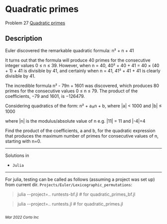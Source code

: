 # Quadratic primes

  Problem 27 [Quadratic primes](https://projecteuler.net/problem=27)

## Description
Euler discovered the remarkable quadratic formula: n² + n + 41

It turns out that the formula will produce 40 primes for the consecutive integer values 0 ≤ n ≤ 39. However, when n = 40, 40² + 40 + 41 = 40 × (40 + 1) + 41 is divisible by 41, and certainly when n = 41, 41² + 41 + 41 is clearly divisible by 41.

The incredible formula n² - 79n + 1601 was discovered, which produces 80 primes for the consecutive values 0 ≤ n ≤ 79. The product of the coefficients, −79 and 1601, is −126479.

Considering quadratics of the form: n² + a⨱n + b, where |a| < 1000 and |b| ≤ 1000

where |n| is the modulus/absolute value of n
e.g. |11| = 11 and |-4|=4

Find the product of the coefficients, a and b, for the quadratic expression that produces the maximum number of primes for consecutive values of n, starting with n=0.
<hr />

Solutions in
  - `Julia`

<hr />

For julia, testing can be called as follows (assuming a project was set up) from current dir. `Projects/Euler/Lexicographic_permutations`:

> julia --project=.. runtests-bf.jl  # for quadratic_primes_bf.jl

> julia --project=.. runtests.jl     # for quadratic_primes.jl

```julia-repl
```

<p><sub><em>Mar 2022 Corto Inc</sub></em></p>
